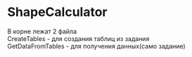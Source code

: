 # ShapeCalculator
В корне лежат 2 файла <br />
CreateTables - для создания таблиц из задания <br />
GetDataFromTables - для получения данных(само задание)  <br />

